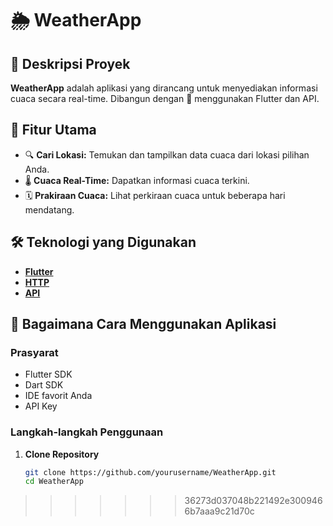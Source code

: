 # 🌦️ WeatherApp

## 🚀 Deskripsi Proyek

**WeatherApp** adalah aplikasi yang dirancang untuk menyediakan informasi cuaca secara real-time. Dibangun dengan 💙 menggunakan Flutter dan API.

## 🌟 Fitur Utama

- 🔍 **Cari Lokasi:** Temukan dan tampilkan data cuaca dari lokasi pilihan Anda.
- 🌡️ **Cuaca Real-Time:** Dapatkan informasi cuaca terkini.
- 🗓️ **Prakiraan Cuaca:** Lihat perkiraan cuaca untuk beberapa hari mendatang.

## 🛠️ Teknologi yang Digunakan

- [**Flutter**](https://flutter.dev/)
- [**HTTP**](https://pub.dev/packages/http)
- [**API**](your_api_provider.com)

## 📱 Bagaimana Cara Menggunakan Aplikasi

### Prasyarat

- Flutter SDK
- Dart SDK
- IDE favorit Anda
- API Key

### Langkah-langkah Penggunaan

1. **Clone Repository**
   ```sh
   git clone https://github.com/yourusername/WeatherApp.git
   cd WeatherApp
>>>>>>> 36273d037048b221492e3009466b7aaa9c21d70c
